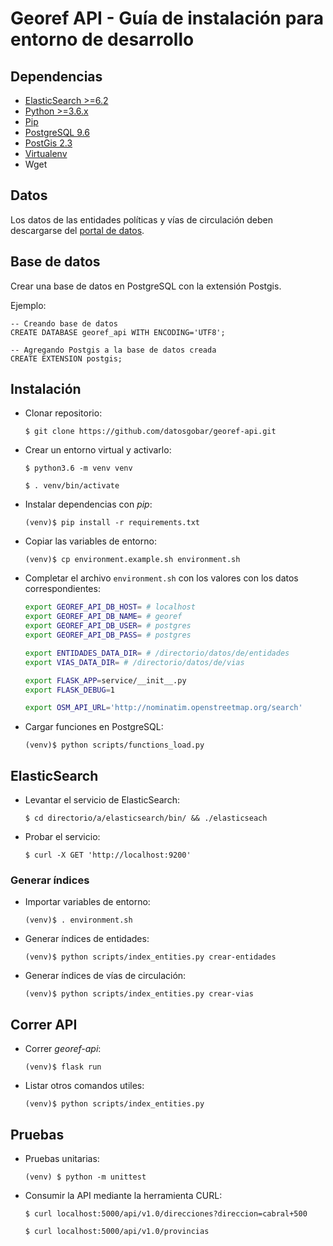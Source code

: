 # Georef API - Guía de instalación para entorno de desarrollo

## Dependencias

- [ElasticSearch >=6.2](https://www.elastic.co/guide/en/elasticsearch/reference/current/_installation.html)
- [Python >=3.6.x](https://www.python.org/downloads/)
- [Pip](https://pip.pypa.io/en/stable/installing/)
- [PostgreSQL 9.6](https://www.postgresql.org/download/)
- [PostGis 2.3](http://postgis.net/install/)
- [Virtualenv](https://packaging.python.org/guides/installing-using-pip-and-virtualenv/)
- Wget

## Datos

Los datos de las entidades políticas y vías de circulación deben descargarse del [portal de datos](http://datos.gob.ar/).  

## Base de datos

Crear una base de datos en PostgreSQL con la extensión Postgis.

Ejemplo:

```plsql
-- Creando base de datos
CREATE DATABASE georef_api WITH ENCODING='UTF8';

-- Agregando Postgis a la base de datos creada
CREATE EXTENSION postgis;
```

## Instalación

- Clonar repositorio:

    `$ git clone https://github.com/datosgobar/georef-api.git`
    
- Crear un entorno virtual y activarlo:

    `$ python3.6 -m venv venv`
    
    `$ . venv/bin/activate`
 
- Instalar dependencias con _pip_:
    
    `(venv)$ pip install -r requirements.txt`

- Copiar las variables de entorno:

    `(venv)$ cp environment.example.sh environment.sh`
    
- Completar el archivo `environment.sh` con los valores con los datos correspondientes:

    ```bash
    export GEOREF_API_DB_HOST= # localhost
    export GEOREF_API_DB_NAME= # georef 
    export GEOREF_API_DB_USER= # postgres
    export GEOREF_API_DB_PASS= # postgres   
 
    export ENTIDADES_DATA_DIR= # /directorio/datos/de/entidades
    export VIAS_DATA_DIR= # /directorio/datos/de/vias
 
    export FLASK_APP=service/__init__.py
    export FLASK_DEBUG=1

    export OSM_API_URL='http://nominatim.openstreetmap.org/search'
    ```
- Cargar funciones en PostgreSQL:

    `(venv)$ python scripts/functions_load.py`
 
## ElasticSearch

- Levantar el servicio de ElasticSearch:

    `$ cd directorio/a/elasticsearch/bin/ && ./elasticseach`
  
- Probar el servicio:

    `$ curl -X GET 'http://localhost:9200'`
    
### Generar índices

- Importar variables de entorno:
    
    `(venv)$ . environment.sh`
    
- Generar índices de entidades:

    `(venv)$ python scripts/index_entities.py crear-entidades`
    
- Generar índices de vías de circulación:

    `(venv)$ python scripts/index_entities.py crear-vias`

## Correr API 

- Correr _georef-api_:
    
    `(venv)$ flask run`
    
- Listar otros comandos utiles:

    `(venv)$ python scripts/index_entities.py`

## Pruebas

- Pruebas unitarias:

    `(venv) $ python -m unittest`
  
- Consumir la API mediante la herramienta CURL:

    `$ curl localhost:5000/api/v1.0/direcciones?direccion=cabral+500`
  
    `$ curl localhost:5000/api/v1.0/provincias`
